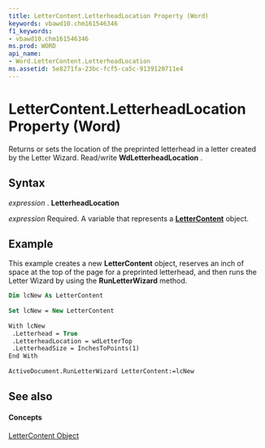 ```yaml
---
title: LetterContent.LetterheadLocation Property (Word)
keywords: vbawd10.chm161546346
f1_keywords:
- vbawd10.chm161546346
ms.prod: WORD
api_name:
- Word.LetterContent.LetterheadLocation
ms.assetid: 5e8271fa-23bc-fcf5-ca5c-9139120711e4
---
```



# LetterContent.LetterheadLocation Property (Word)

Returns or sets the location of the preprinted letterhead in a letter created by the Letter Wizard. Read/write  **WdLetterheadLocation** .


## Syntax

 _expression_ . **LetterheadLocation**

 _expression_ Required. A variable that represents a **[LetterContent](lettercontent-object-word.md)** object.


## Example

This example creates a new  **LetterContent** object, reserves an inch of space at the top of the page for a preprinted letterhead, and then runs the Letter Wizard by using the **RunLetterWizard** method.


```vb
Dim lcNew As LetterContent 
 
Set lcNew = New LetterContent 
 
With lcNew 
 .Letterhead = True 
 .LetterheadLocation = wdLetterTop 
 .LetterheadSize = InchesToPoints(1) 
End With 
 
ActiveDocument.RunLetterWizard LetterContent:=lcNew
```


## See also


#### Concepts


[LetterContent Object](lettercontent-object-word.md)

